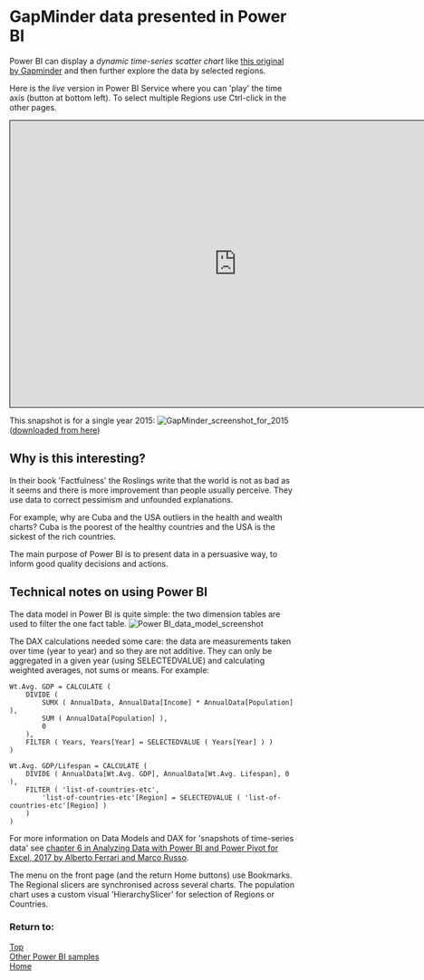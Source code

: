 # GapMinder data presented in Power BI

Power BI can display a *dynamic time-series scatter chart* like [this original by Gapminder](https://www.gapminder.org/tools/) and then further explore the data by selected regions.

Here is the *live* version in Power BI Service where you can 'play' the time axis (button at bottom left).  To select multiple Regions use Ctrl-click in the other pages.

<iframe id="gm1" title="GapMinder data in Power BI" importance="low" src="https://app.powerbi.com/view?r=eyJrIjoiNjgzYzNjZjItODQwMS00OWVmLWJiNTMtZmIxZTA2MzExYzc1IiwidCI6Ijg1OTBlYTFlLTdiMjctNDJlNS04MTdmLTZjOGYzNzE5ZjMxNCJ9"  allow="fullscreen"><p>iFrames are not supported by this browser nor in Github.</p></iframe>
  <style>
    iframe {
      border: 1px solid black;
      width: 800px;
      height: 506px;
    }
  </style>
  
 This snapshot is for a single year 2015:
![GapMinder_screenshot_for_2015](https://beyondpowerbi.com/Power-BI-samples-GapMinder/countries_health_wealth_2016_v151.png)
([downloaded from here](https://www.gapminder.org/downloads/updated-gapminder-world-poster-2015/))
 

## Why is this interesting? ##

In their book 'Factfulness' the Roslings write that the world is not as bad as it seems and there is more improvement than people usually perceive.  They use data to correct pessimism and unfounded  explanations.  

For example, why are Cuba and the USA outliers in the health and wealth charts?  Cuba is the poorest of the healthy countries and the USA is the sickest of the rich countries.

The main purpose of Power BI is to present data in a persuasive way, to inform good quality decisions and actions.
 
 
## Technical notes on using Power BI ##

The data model in Power BI is quite simple: the two dimension tables are used to filter the one fact table.
![Power BI_data_model_screenshot](https://beyondpowerbi.com/Power-BI-samples-GapMinder/GapMinder_data_model_in_PowerBI.png)

The DAX calculations needed some care: the data are measurements taken over time (year to year) and so they are not additive.  They can only be aggregated in a given year (using SELECTEDVALUE) and calculating weighted averages, not sums or means.  For example:

```
Wt.Avg. GDP = CALCULATE (
    DIVIDE (
        SUMX ( AnnualData, AnnualData[Income] * AnnualData[Population] ),
        SUM ( AnnualData[Population] ),
        0
    ),
    FILTER ( Years, Years[Year] = SELECTEDVALUE ( Years[Year] ) )
)

Wt.Avg. GDP/Lifespan = CALCULATE (
    DIVIDE ( AnnualData[Wt.Avg. GDP], AnnualData[Wt.Avg. Lifespan], 0 ),
    FILTER ( 'list-of-countries-etc',
        'list-of-countries-etc'[Region] = SELECTEDVALUE ( 'list-of-countries-etc'[Region] )
    )
)
```
For more information on Data Models and DAX for 'snapshots of time-series data' see [chapter 6 in Analyzing Data with Power BI and Power Pivot for Excel, 2017 by Alberto Ferrari and Marco Russo](https://www.sqlbi.com/books/analyzing-data-with-microsoft-power-bi-and-power-pivot-for-excel/).

The menu on the front page (and the return Home buttons) use Bookmarks.  The Regional slicers are synchronised across several charts.  The population chart uses a custom visual 'HierarchySlicer' for selection of Regions or Countries.

### Return to: 
[Top](#gapminder-data-presented-in-power-bi) <br>
[Other Power BI samples](/Power-BI-samples/) <br>
[Home](https://beyondpowerbi.com/)
